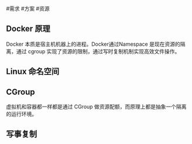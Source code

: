 #需求
#方案
#资源
## Docker 原理
Docker 本质是宿主机机器上的进程。Docker通过Namespace 是现在资源的隔离，通过 cgroup 实现了资源的限制，通过写时复制机制实现高效文件操作。
## Linux 命名空间
## CGroup
虚拟机和容器都一样都是通过 CGroup 做资源配额，而原理上都是抽象一个隔离的运行环境。
## 写事复制
